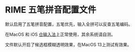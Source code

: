 # RIME 五笔拼音配置文件

默认启用了五笔拼音配置，五笔优先，输入全拼可以反查五笔编码。

在MacOS 和 iOS [仓输入法](https://github.com/imfuxiao/Hamster)上正常使用，其余系统请自测。

文件默认开启了候选框模糊透明效果，在MacOS 13上测试有效果。
